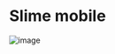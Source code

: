 # Slime mobile 
![image](https://user-images.githubusercontent.com/122791618/227135071-26517c85-b5e6-4b01-bcfc-bf2991106081.png)
